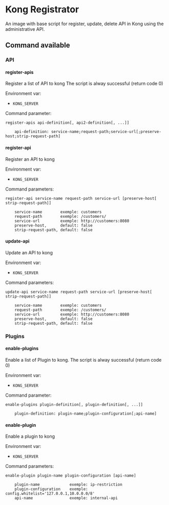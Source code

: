 # Kong Registrator
An image with base script for register, update, delete API in Kong using the administrative API.

## Command available
### API
#### register-apis
Register a list of API to kong
The script is alway successful (return code 0)

Environment var:
- `KONG_SERVER`

Command parameter:
```
register-apis api-definition[, api2-definition[, ...]]

    api-definition: service-name;request-path;service-url[;preserve-host;strip-request-path]
```

#### register-api
Register an API to kong

Environment var:
- `KONG_SERVER`

Command parameters:
```
register-api service-name request-path service-url [preserve-host[ strip-request-path]]

    service-name        exemple: customers
    request-path        exemple: /customers/
    service-url         exemple: http://customers:8080
    preserve-host,      default: false
    strip-request-path, default: false
```

#### update-api
Update an API to kong

Environment var:
- `KONG_SERVER`

Command parameters:
```
update-api service-name request-path service-url [preserve-host[ strip-request-path]]

    service-name        exemple: customers
    request-path        exemple: /customers/
    service-url         exemple: http://customers:8080
    preserve-host,      default: false
    strip-request-path, default: false
```

### Plugins
#### enable-plugins
Enable a list of Plugin to kong.
The script is alway successful (return code 0)

Environment var:
- `KONG_SERVER`

Command parameter:
```
enable-plugins plugin-definition[, plugin-definition[, ...]]

    plugin-definition: plugin-name;plugin-configuration[;api-name]
```

#### enable-plugin
Enable a plugin to kong

Environment var:
- `KONG_SERVER`

Command parameters:
```
enable-plugin plugin-name plugin-configuration [api-name]

    plugin-name             exemple: ip-restriction
    plugin-configuration    exemple: config.whitelist='127.0.0.1,10.0.0.0/8'
    api-name                exemple: internal-api
```